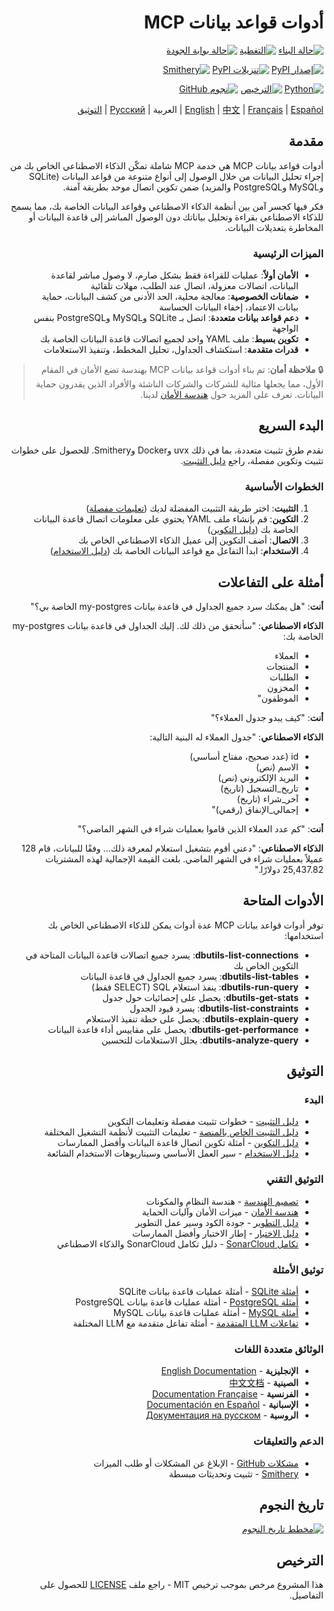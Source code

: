 <div dir="rtl">

# أدوات قواعد بيانات MCP

<!-- شارات حالة المشروع -->
[![حالة البناء](https://img.shields.io/github/workflow/status/donghao1393/mcp-dbutils/Quality%20Assurance?label=tests)](https://github.com/donghao1393/mcp-dbutils/actions)
[![التغطية](https://img.shields.io/endpoint?url=https://gist.githubusercontent.com/donghao1393/bdd0a63ec2a816539ff8c136ceb41e48/raw/coverage.json)](https://github.com/donghao1393/mcp-dbutils/actions)
[![حالة بوابة الجودة](https://sonarcloud.io/api/project_badges/measure?project=donghao1393_mcp-dbutils&metric=alert_status)](https://sonarcloud.io/dashboard?id=donghao1393_mcp-dbutils)

<!-- شارات الإصدار والتثبيت -->
[![إصدار PyPI](https://img.shields.io/pypi/v/mcp-dbutils)](https://pypi.org/project/mcp-dbutils/)
[![تنزيلات PyPI](https://img.shields.io/pypi/dm/mcp-dbutils)](https://pypi.org/project/mcp-dbutils/)
[![Smithery](https://smithery.ai/badge/@donghao1393/mcp-dbutils)](https://smithery.ai/server/@donghao1393/mcp-dbutils)

<!-- شارات المواصفات التقنية -->
[![Python](https://img.shields.io/badge/Python-3.10%2B-blue)](https://www.python.org/)
[![الترخيص](https://img.shields.io/github/license/donghao1393/mcp-dbutils)](LICENSE)
[![نجوم GitHub](https://img.shields.io/github/stars/donghao1393/mcp-dbutils?style=social)](https://github.com/donghao1393/mcp-dbutils/stargazers)

[English](README_EN.md) | [中文](README.md) | [Français](README_FR.md) | [Español](README_ES.md) | العربية | [Русский](README_RU.md) | [التوثيق](#التوثيق)

## مقدمة

أدوات قواعد بيانات MCP هي خدمة MCP شاملة تمكّن الذكاء الاصطناعي الخاص بك من إجراء تحليل البيانات من خلال الوصول إلى أنواع متنوعة من قواعد البيانات (SQLite وMySQL وPostgreSQL والمزيد) ضمن تكوين اتصال موحد بطريقة آمنة.

فكر فيها كجسر آمن بين أنظمة الذكاء الاصطناعي وقواعد البيانات الخاصة بك، مما يسمح للذكاء الاصطناعي بقراءة وتحليل بياناتك دون الوصول المباشر إلى قاعدة البيانات أو المخاطرة بتعديلات البيانات.

### الميزات الرئيسية

- **الأمان أولاً**: عمليات للقراءة فقط بشكل صارم، لا وصول مباشر لقاعدة البيانات، اتصالات معزولة، اتصال عند الطلب، مهلات تلقائية
- **ضمانات الخصوصية**: معالجة محلية، الحد الأدنى من كشف البيانات، حماية بيانات الاعتماد، إخفاء البيانات الحساسة
- **دعم قواعد بيانات متعددة**: اتصل بـ SQLite وMySQL وPostgreSQL بنفس الواجهة
- **تكوين بسيط**: ملف YAML واحد لجميع اتصالات قاعدة البيانات الخاصة بك
- **قدرات متقدمة**: استكشاف الجداول، تحليل المخطط، وتنفيذ الاستعلامات

> 🔒 **ملاحظة أمان**: تم بناء أدوات قواعد بيانات MCP بهندسة تضع الأمان في المقام الأول، مما يجعلها مثالية للشركات والشركات الناشئة والأفراد الذين يقدرون حماية البيانات. تعرف على المزيد حول [هندسة الأمان](docs/ar/technical/security.md) لدينا.

## البدء السريع

نقدم طرق تثبيت متعددة، بما في ذلك uvx وDocker وSmithery. للحصول على خطوات تثبيت وتكوين مفصلة، راجع [دليل التثبيت](docs/ar/installation.md).

### الخطوات الأساسية

1. **التثبيت**: اختر طريقة التثبيت المفضلة لديك ([تعليمات مفصلة](docs/ar/installation.md))
2. **التكوين**: قم بإنشاء ملف YAML يحتوي على معلومات اتصال قاعدة البيانات الخاصة بك ([دليل التكوين](docs/ar/configuration.md))
3. **الاتصال**: أضف التكوين إلى عميل الذكاء الاصطناعي الخاص بك
4. **الاستخدام**: ابدأ التفاعل مع قواعد البيانات الخاصة بك ([دليل الاستخدام](docs/ar/usage.md))

## أمثلة على التفاعلات

**أنت**: "هل يمكنك سرد جميع الجداول في قاعدة بيانات my-postgres الخاصة بي؟"

**الذكاء الاصطناعي**: "سأتحقق من ذلك لك. إليك الجداول في قاعدة بيانات my-postgres الخاصة بك:
- العملاء
- المنتجات
- الطلبات
- المخزون
- الموظفون"

**أنت**: "كيف يبدو جدول العملاء؟"

**الذكاء الاصطناعي**: "جدول العملاء له البنية التالية:
- id (عدد صحيح، مفتاح أساسي)
- الاسم (نص)
- البريد الإلكتروني (نص)
- تاريخ_التسجيل (تاريخ)
- آخر_شراء (تاريخ)
- إجمالي_الإنفاق (رقمي)"

**أنت**: "كم عدد العملاء الذين قاموا بعمليات شراء في الشهر الماضي؟"

**الذكاء الاصطناعي**: "دعني أقوم بتشغيل استعلام لمعرفة ذلك... وفقًا للبيانات، قام 128 عميلاً بعمليات شراء في الشهر الماضي. بلغت القيمة الإجمالية لهذه المشتريات 25,437.82 دولارًا."

## الأدوات المتاحة

توفر أدوات قواعد بيانات MCP عدة أدوات يمكن للذكاء الاصطناعي الخاص بك استخدامها:

- **dbutils-list-connections**: يسرد جميع اتصالات قاعدة البيانات المتاحة في التكوين الخاص بك
- **dbutils-list-tables**: يسرد جميع الجداول في قاعدة البيانات
- **dbutils-run-query**: ينفذ استعلام SQL (SELECT فقط)
- **dbutils-get-stats**: يحصل على إحصائيات حول جدول
- **dbutils-list-constraints**: يسرد قيود الجدول
- **dbutils-explain-query**: يحصل على خطة تنفيذ الاستعلام
- **dbutils-get-performance**: يحصل على مقاييس أداء قاعدة البيانات
- **dbutils-analyze-query**: يحلل الاستعلامات للتحسين

## التوثيق

### البدء
- [دليل التثبيت](docs/ar/installation.md) - خطوات تثبيت مفصلة وتعليمات التكوين
- [دليل التثبيت الخاص بالمنصة](docs/ar/installation-platform-specific.md) - تعليمات التثبيت لأنظمة التشغيل المختلفة
- [دليل التكوين](docs/ar/configuration.md) - أمثلة تكوين اتصال قاعدة البيانات وأفضل الممارسات
- [دليل الاستخدام](docs/ar/usage.md) - سير العمل الأساسي وسيناريوهات الاستخدام الشائعة

### التوثيق التقني
- [تصميم الهندسة](docs/ar/technical/architecture.md) - هندسة النظام والمكونات
- [هندسة الأمان](docs/ar/technical/security.md) - ميزات الأمان وآليات الحماية
- [دليل التطوير](docs/ar/technical/development.md) - جودة الكود وسير عمل التطوير
- [دليل الاختبار](docs/ar/technical/testing.md) - إطار الاختبار وأفضل الممارسات
- [تكامل SonarCloud](docs/ar/technical/sonarcloud-integration.md) - دليل تكامل SonarCloud والذكاء الاصطناعي

### توثيق الأمثلة
- [أمثلة SQLite](docs/ar/examples/sqlite-examples.md) - أمثلة عمليات قاعدة بيانات SQLite
- [أمثلة PostgreSQL](docs/ar/examples/postgresql-examples.md) - أمثلة عمليات قاعدة بيانات PostgreSQL
- [أمثلة MySQL](docs/ar/examples/mysql-examples.md) - أمثلة عمليات قاعدة بيانات MySQL
- [تفاعلات LLM المتقدمة](docs/ar/examples/advanced-llm-interactions.md) - أمثلة تفاعل متقدمة مع LLM المختلفة

### الوثائق متعددة اللغات
- **الإنجليزية** - [English Documentation](docs/en/)
- **الصينية** - [中文文档](docs/zh/)
- **الفرنسية** - [Documentation Française](docs/fr/)
- **الإسبانية** - [Documentación en Español](docs/es/)
- **الروسية** - [Документация на русском](docs/ru/)

### الدعم والتعليقات
- [مشكلات GitHub](https://github.com/donghao1393/mcp-dbutils/issues) - الإبلاغ عن المشكلات أو طلب الميزات
- [Smithery](https://smithery.ai/server/@donghao1393/mcp-dbutils) - تثبيت وتحديثات مبسطة

## تاريخ النجوم

[![مخطط تاريخ النجوم](https://starchart.cc/donghao1393/mcp-dbutils.svg?variant=adaptive)](https://starchart.cc/donghao1393/mcp-dbutils)

## الترخيص

هذا المشروع مرخص بموجب ترخيص MIT - راجع ملف [LICENSE](LICENSE) للحصول على التفاصيل.

</div>
